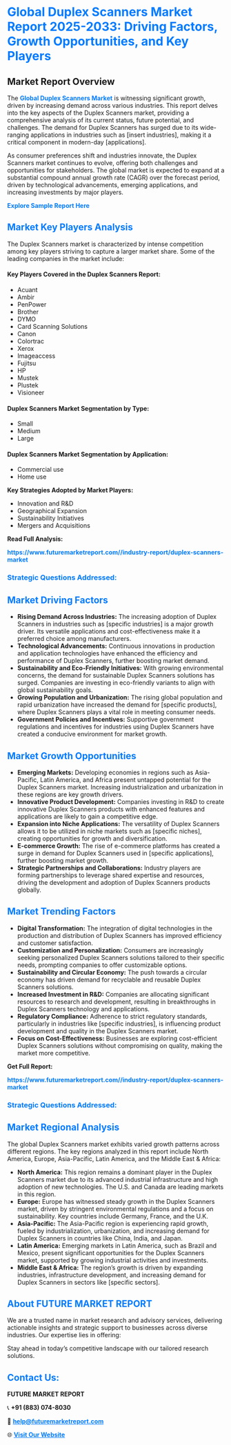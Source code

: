 <h1 style="color: #007BFF;">Global Duplex Scanners Market Report 2025-2033: Driving Factors, Growth Opportunities, and Key Players</h1>

<section id="overview">
<h2>Market Report Overview</h2>
<p>The <a href="https://www.futuremarketreport.com//industry-report/duplex-scanners-market" style="color: #007BFF; text-decoration: none;"><strong>Global Duplex Scanners Market</strong></a> is witnessing significant growth, driven by increasing demand across various industries. This report delves into the key aspects of the Duplex Scanners market, providing a comprehensive analysis of its current status, future potential, and challenges. The demand for Duplex Scanners has surged due to its wide-ranging applications in industries such as [insert industries], making it a critical component in modern-day [applications].</p>
<p>As consumer preferences shift and industries innovate, the Duplex Scanners market continues to evolve, offering both challenges and opportunities for stakeholders. The global market is expected to expand at a substantial compound annual growth rate (CAGR) over the forecast period, driven by technological advancements, emerging applications, and increasing investments by major players.</p>
</section>

<section id="overview">
<p><a href="https://www.futuremarketreport.com//request-sample/reportId=49919" style="color: #007BFF; text-decoration: none;"><strong>Explore Sample Report Here</strong></a></p>
</section>

<section id="key-players">
<h2 style="color: #007BFF;">Market Key Players Analysis</h2>
<p>The Duplex Scanners market is characterized by intense competition among key players striving to capture a larger market share. Some of the leading companies in the market include:</p>
<h4>Key Players Covered in the Duplex Scanners Report:</h4>
<ul><li>Acuant</li><li>Ambir</li><li>PenPower</li><li>Brother</li><li>DYMO</li><li>Card Scanning Solutions</li><li>Canon</li><li>Colortrac</li><li>Xerox</li><li>Imageaccess</li><li>Fujitsu</li><li>HP</li><li>Mustek</li><li>Plustek</li><li>Visioneer</li></ul>
<h4>Duplex Scanners Market Segmentation by Type:</h4>
<ul><li>Small</li><li>Medium</li><li>Large</li></ul>

<h4>Duplex Scanners Market Segmentation by Application:</h4>
<ul><li>Commercial use</li><li>Home use</li></ul>
<p><strong>Key Strategies Adopted by Market Players:</strong></p>
<ul>
<li>Innovation and R&D</li>
<li>Geographical Expansion</li>
<li>Sustainability Initiatives</li>
<li>Mergers and Acquisitions</li>
</ul>
</section>

<section>
<p><strong>Read Full Analysis: </strong></p><a href="https://www.futuremarketreport.com//industry-report/duplex-scanners-market" style="color: #007BFF; text-decoration: none;"><strong>https://www.futuremarketreport.com//industry-report/duplex-scanners-market</strong></a>
<h3 style="color: #007BFF;">Strategic Questions Addressed:</h3>
</section>

<section id="driving-factors">
<h2 style="color: #007BFF;">Market Driving Factors</h2>
<ul>
<li><strong>Rising Demand Across Industries:</strong> The increasing adoption of Duplex Scanners in industries such as [specific industries] is a major growth driver. Its versatile applications and cost-effectiveness make it a preferred choice among manufacturers.</li>
<li><strong>Technological Advancements:</strong> Continuous innovations in production and application technologies have enhanced the efficiency and performance of Duplex Scanners, further boosting market demand.</li>
<li><strong>Sustainability and Eco-Friendly Initiatives:</strong> With growing environmental concerns, the demand for sustainable Duplex Scanners solutions has surged. Companies are investing in eco-friendly variants to align with global sustainability goals.</li>
<li><strong>Growing Population and Urbanization:</strong> The rising global population and rapid urbanization have increased the demand for [specific products], where Duplex Scanners plays a vital role in meeting consumer needs.</li>
<li><strong>Government Policies and Incentives:</strong> Supportive government regulations and incentives for industries using Duplex Scanners have created a conducive environment for market growth.</li>
</ul>
</section>

<section id="growth-opportunities">
<h2 style="color: #007BFF;">Market Growth Opportunities</h2>
<ul>
<li><strong>Emerging Markets:</strong> Developing economies in regions such as Asia-Pacific, Latin America, and Africa present untapped potential for the Duplex Scanners market. Increasing industrialization and urbanization in these regions are key growth drivers.</li>
<li><strong>Innovative Product Development:</strong> Companies investing in R&D to create innovative Duplex Scanners products with enhanced features and applications are likely to gain a competitive edge.</li>
<li><strong>Expansion into Niche Applications:</strong> The versatility of Duplex Scanners allows it to be utilized in niche markets such as [specific niches], creating opportunities for growth and diversification.</li>
<li><strong>E-commerce Growth:</strong> The rise of e-commerce platforms has created a surge in demand for Duplex Scanners used in [specific applications], further boosting market growth.</li>
<li><strong>Strategic Partnerships and Collaborations:</strong> Industry players are forming partnerships to leverage shared expertise and resources, driving the development and adoption of Duplex Scanners products globally.</li>
</ul>
</section>

<section id="trending-factors">
<h2 style="color: #007BFF;">Market Trending Factors</h2>
<ul>
<li><strong>Digital Transformation:</strong> The integration of digital technologies in the production and distribution of Duplex Scanners has improved efficiency and customer satisfaction.</li>
<li><strong>Customization and Personalization:</strong> Consumers are increasingly seeking personalized Duplex Scanners solutions tailored to their specific needs, prompting companies to offer customizable options.</li>
<li><strong>Sustainability and Circular Economy:</strong> The push towards a circular economy has driven demand for recyclable and reusable Duplex Scanners solutions.</li>
<li><strong>Increased Investment in R&D:</strong> Companies are allocating significant resources to research and development, resulting in breakthroughs in Duplex Scanners technology and applications.</li>
<li><strong>Regulatory Compliance:</strong> Adherence to strict regulatory standards, particularly in industries like [specific industries], is influencing product development and quality in the Duplex Scanners market.</li>
<li><strong>Focus on Cost-Effectiveness:</strong> Businesses are exploring cost-efficient Duplex Scanners solutions without compromising on quality, making the market more competitive.</li>
</ul>
</section>

<section>
<p><strong>Get Full Report: </strong></p><a href="https://www.futuremarketreport.com//industry-report/duplex-scanners-market" style="color: #007BFF; text-decoration: none;"><strong>https://www.futuremarketreport.com//industry-report/duplex-scanners-market</strong></a>
<h3 style="color: #007BFF;">Strategic Questions Addressed:</h3>
</section>


<section id="regional-analysis">
<h2 style="color: #007BFF;">Market Regional Analysis</h2>
<p>The global Duplex Scanners market exhibits varied growth patterns across different regions. The key regions analyzed in this report include North America, Europe, Asia-Pacific, Latin America, and the Middle East & Africa:</p>
<ul>
<li><strong>North America:</strong> This region remains a dominant player in the Duplex Scanners market due to its advanced industrial infrastructure and high adoption of new technologies. The U.S. and Canada are leading markets in this region.</li>
<li><strong>Europe:</strong> Europe has witnessed steady growth in the Duplex Scanners market, driven by stringent environmental regulations and a focus on sustainability. Key countries include Germany, France, and the U.K.</li>
<li><strong>Asia-Pacific:</strong> The Asia-Pacific region is experiencing rapid growth, fueled by industrialization, urbanization, and increasing demand for Duplex Scanners in countries like China, India, and Japan.</li>
<li><strong>Latin America:</strong> Emerging markets in Latin America, such as Brazil and Mexico, present significant opportunities for the Duplex Scanners market, supported by growing industrial activities and investments.</li>
<li><strong>Middle East & Africa:</strong> The region’s growth is driven by expanding industries, infrastructure development, and increasing demand for Duplex Scanners in sectors like [specific sectors].</li>
</ul>
</section>

<footer>
<h2 style="color: #007BFF;">About FUTURE MARKET REPORT</h2>
<p>We are a trusted name in market research and advisory services, delivering actionable insights and strategic support to businesses across diverse industries. Our expertise lies in offering:</p>

<p>Stay ahead in today’s competitive landscape with our tailored research solutions.</p>

<h2 style="color: #007BFF;">Contact Us:</h2>
<p><strong>FUTURE MARKET REPORT</strong></p>
<p>📞 <strong>+91 (883) 074-8030</strong></p>
<p>📧 <strong><a href="mailto:help@futuremarketreport.com" style="color: #007BFF;">help@futuremarketreport.com</a></strong></p>
<p>🌐 <strong><a href="https://www.futuremarketreport.com/" style="color: #007BFF;">Visit Our Website</a></strong></p>
</footer>